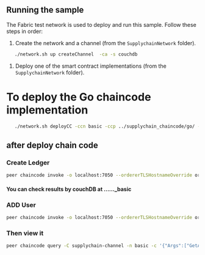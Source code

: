 ## Running the sample

The Fabric test network is used to deploy and run this sample. Follow these steps in order:

1. Create the network and a channel (from the `SupplychainNetwork` folder).
```bash
   ./network.sh up createChannel  -ca -s couchdb
```

1. Deploy one of the smart contract implementations (from the `SupplychainNetwork` folder).

# To deploy the Go chaincode implementation
```bash
   ./network.sh deployCC -ccn basic -ccp ../supplychain_chaincode/go/ -ccl go
```

## after deploy chain code 
### Create Ledger
```bash
peer chaincode invoke -o localhost:7050 --ordererTLSHostnameOverride orderer.supplychain.com --tls --cafile "${PWD}/organizations/ordererOrganizations/supplychain.com/orderers/orderer.supplychain.com/msp/tlscacerts/tlsca.supplychain.com-cert.pem" -C supplychain-channel -n basic --peerAddresses localhost:7051 --tlsRootCertFiles "${PWD}/organizations/peerOrganizations/supplier.supplychain.com/peers/peer0.supplier.supplychain.com/tls/ca.crt" --peerAddresses localhost:7061 --tlsRootCertFiles "${PWD}/organizations/peerOrganizations/manufacturer.supplychain.com/peers/peer0.manufacturer.supplychain.com/tls/ca.crt" --peerAddresses localhost:7071 --tlsRootCertFiles "${PWD}/organizations/peerOrganizations/distributor.supplychain.com/peers/peer0.distributor.supplychain.com/tls/ca.crt"  --peerAddresses localhost:7081 --tlsRootCertFiles "${PWD}/organizations/peerOrganizations/retailer.supplychain.com/peers/peer0.retailer.supplychain.com/tls/ca.crt" --peerAddresses localhost:7091 --tlsRootCertFiles "${PWD}/organizations/peerOrganizations/consumer.supplychain.com/peers/peer0.consumer.supplychain.com/tls/ca.crt" -c '{"function":"InitLedger","Args":[]}'
```
#### You can check results by couchDB at ......_basic

### ADD User
```bash
peer chaincode invoke -o localhost:7050 --ordererTLSHostnameOverride orderer.supplychain.com --tls --cafile "${PWD}/organizations/ordererOrganizations/supplychain.com/orderers/orderer.supplychain.com/msp/tlscacerts/tlsca.supplychain.com-cert.pem" -C supplychain-channel -n basic --peerAddresses localhost:7051 --tlsRootCertFiles "${PWD}/organizations/peerOrganizations/supplier.supplychain.com/peers/peer0.supplier.supplychain.com/tls/ca.crt" --peerAddresses localhost:7061 --tlsRootCertFiles "${PWD}/organizations/peerOrganizations/manufacturer.supplychain.com/peers/peer0.manufacturer.supplychain.com/tls/ca.crt" --peerAddresses localhost:7071 --tlsRootCertFiles "${PWD}/organizations/peerOrganizations/distributor.supplychain.com/peers/peer0.distributor.supplychain.com/tls/ca.crt"  --peerAddresses localhost:7081 --tlsRootCertFiles "${PWD}/organizations/peerOrganizations/retailer.supplychain.com/peers/peer0.retailer.supplychain.com/tls/ca.crt" --peerAddresses localhost:7091 --tlsRootCertFiles "${PWD}/organizations/peerOrganizations/consumer.supplychain.com/peers/peer0.consumer.supplychain.com/tls/ca.crt" -c '{"function":"CreateUser","Args":["giahung@gmail.com","giahung","giahung","DaNang","supplier","supplier"]}'
```
### Then view it
```bash
peer chaincode query -C supplychain-channel -n basic -c '{"Args":["GetAllUsers"]}'
```
